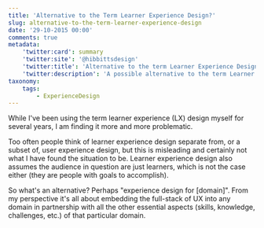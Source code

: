 ```yaml
---
title: 'Alternative to the Term Learner Experience Design?'
slug: alternative-to-the-term-learner-experience-design
date: '29-10-2015 00:00'
comments: true
metadata:
    'twitter:card': summary
    'twitter:site': '@hibbittsdesign'
    'twitter:title': 'Alternative to the term Learner Experience Design?'
    'twitter:description': 'A possible alternative to the term Learner Experience Design is explored'
taxonomy:
    tags:
        - ExperienceDesign
---
```


While I've been using the term learner experience (LX) design myself for several years, I am finding it more and more problematic.  

Too often people think of learner experience design separate from, or a subset of, user experience design, but this is misleading and certainly not what I have found the situation to be. Learner experience design also assumes the audience in question are just learners, which is not the case either (they are people with goals to accomplish).

So what's an alternative? Perhaps "experience design for [domain]". From my perspective it's all about embedding the full-stack of UX into any domain in partnership with all the other essential aspects (skills, knowledge, challenges, etc.) of that particular domain.
